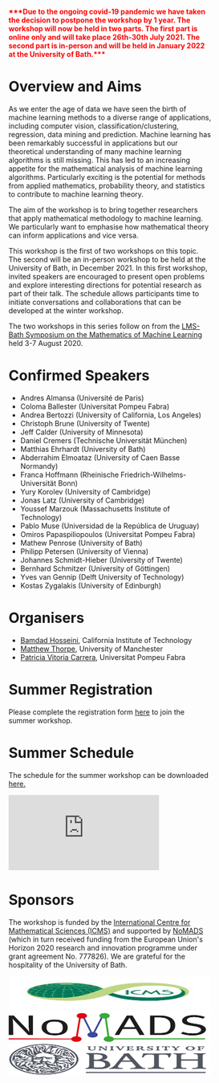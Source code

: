 <html>
<head>
<style>
* {
  box-sizing: border-box;
}

.columnOne {
  float: left;
  width: 18.7%;
  padding: 5px;
}

.columnTwo {
  float: left;
  width: 44.6%;
  padding: 5px;
}

.columnThree {
  float: left;
  width: 36.7%;
  padding: 5px;
}

/* Clearfix (clear floats) */
.row::after {
  content: "";
  clear: both;
  display: table;
}
</style>
</head>
  
<body>
  
<p style="color:Red;"><b>***Due to the ongoing covid-19 pandemic we have taken the decision to postpone the workshop by 1 year. The workshop will now be held in two parts. The first part is online only and will take place 26th-30th July 2021. The second part is in-person and will be held in January 2022 at the University of Bath.***</b></p>

<h1>Overview and Aims</h1>

<p>As we enter the age of data we have seen the birth of machine learning methods to a diverse range of applications, including computer vision, classification/clustering, regression, data mining and prediction. Machine learning has been remarkably successful in applications but our theoretical understanding of many machine learning algorithms is still missing. This has led to an increasing appetite for the mathematical analysis of machine learning algorithms. Particularly exciting is the potential for methods from applied mathematics, probability theory, and statistics to contribute to machine learning theory.</p>

<p>The aim of the workshop is to bring together researchers that apply mathematical methodology to machine learning.
We particularly want to emphasise how mathematical theory can inform applications and vice versa.</p>

<p>This workshop is the first of two workshops on this topic. The second will be an in-person workshop to be held at the University of Bath, in December 2021. In this first workshop, invited speakers are encouraged to present open problems and explore interesting directions for potential research as part of their talk. The schedule allows participants time to initiate conversations and collaborations that can be developed at the winter workshop.</p>
  
 <p>The two workshops in this series follow on from the <a href="https://mathml2020.github.io/index">LMS-Bath Symposium on the Mathematics of Machine Learning</a> held 3-7 August 2020.</p>
  
<h1>Confirmed Speakers</h1>

<!---<p>The following speakers are confirmed:</p>--->
<ul>
  <li>Andres Almansa (Université de Paris)</li>
  <li>Coloma Ballester (Universitat Pompeu Fabra)</li>
  <li>Andrea Bertozzi (University of California, Los Angeles)</li>
  <li>Christoph Brune (University of Twente)</li>
  <li>Jeff Calder (University of Minnesota)</li>
  <li>Daniel Cremers (Technische Universität München)</li>
  <!---<li>Julie Delon (Paris Descartes University)</li>--->
  <li>Matthias Ehrhardt (University of Bath)</li>
  <li>Abderrahim Elmoataz (University of Caen Basse Normandy)</li>
  <!---<li>Cristina Garcia-Cardona (Los Alamos National Lab)</li>--->
  <li>Franca Hoffmann (Rheinische Friedrich-Wilhelms-Universität Bonn)</li>
  <li>Yury Korolev (University of Cambridge)</li>
  <li>Jonas Latz (University of Cambridge)</li>
  <li>Youssef Marzouk (Massachusetts Institute of Technology)</li>
  <li>Pablo Muse (Universidad de la República de Uruguay)</li>
  <li>Omiros Papaspiliopoulos (Universitat Pompeu Fabra)</li>
  <li>Mathew Penrose (University of Bath)</li>
  <li>Philipp Petersen (University of Vienna)</li>
  <li>Johannes Schmidt-Hieber (University of Twente)</li>
  <li>Bernhard Schmitzer (University of Göttingen)</li>
  <li>Yves van Gennip (Delft University of Technology)</li>
  <li>Kostas Zygalakis (University of Edinburgh)</li>
</ul>

<h1>Organisers</h1>

<!---<p>Oganisers here.</p>--->
<ul>
  <li><a href="https://bamdadhosseini.org/">Bamdad Hosseini</a>, California Institute of Technology</li>
  <li><a href="https://www.research.manchester.ac.uk/portal/matthew.thorpe-2.html">Matthew Thorpe</a>, University of Manchester</li>
  <li><a href="https://www.upf.edu/web/patricia-vitoria">Patricia Vitoria Carrera</a>, Universitat Pompeu Fabra</li>
</ul>
  

<h1>Summer Registration</h1>

  <p>Please complete the registration form <a href="https://forms.office.com/Pages/ResponsePage.aspx?id=Ij1-N6FOLUKwrY_MiUBrnndyxq79pTBHhzzs2fobY9tUQktITE82UjdJWDlCMEYyQ0hJOFE2WkszTyQlQCN0PWcu">here</a> to join the summer workshop.</p>

<h1>Summer Schedule</h1>

<p>The schedule for the summer workshop can be downloaded <a href="bathicmsworkshop.github.io/WorkshopSchedule7.pdf" target="_blank">here.</a></p>
  
  <embed src="https://bathicmsworkshop.github.io/WorkshopSchedule7.pdf" type="application/pdf" />
  
<!---<h1>Contact</h1>
<p>Contact here.</p>--->
  
 <!--- Other website: https://www.icms.org.uk/events/workshops/AGAML, https://imibath.ac.uk/news/lms-icms-symposium-analytic-and-geometric-approaches-to-machine-leaning/--->

<h1>Sponsors</h1>

<p>The workshop is funded by the <a href="https://www.icms.org.uk/">International Centre for Mathematical Sciences (ICMS)</a> and supported by <a href="https://www.uni-muenster.de/NoMADS/">NoMADS</a> (which in turn received funding from the European Union's Horizon 2020 research and innovation programme under grant agreement No. 777826). We are grateful for the hospitality of the University of Bath.</p>

<div class="row">
  <div class="columnOne">
    <img src="ICMS_Logo.jfif" alt="ICMS" width="91" height="64" style="width:100%">
  </div>
  <div class="columnTwo">
    <img src="NoMADS_Logo.png" alt="NoMADS" width="217" height="64" style="width:100%">
  </div>
  <div class="columnThree">
    <img src="UniversityOfBath_Logo.png" alt="University of Bath" width="179" height="64" style="width:100%">
  </div>
</div>

</body>
</html>
